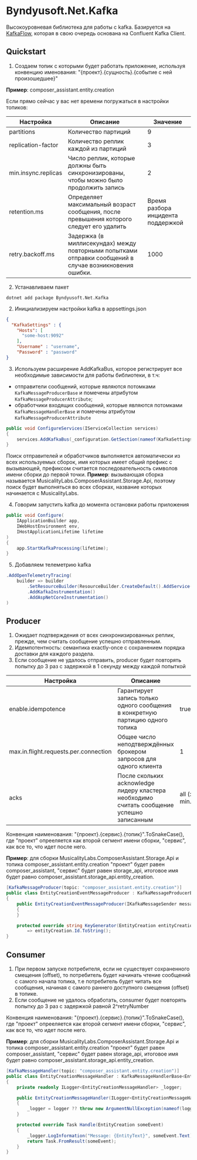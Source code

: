 # Byndyusoft.Net.Kafka

Высокоуровневая библиотека для работы с kafka. 
Базируется на [KafkaFlow](https://github.com/Farfetch/kafkaflow), которая в свою очередь основана на Confluent Kafka Client.

## Quickstart

1. Создаем топик с которыми будет работать приложение, используя конвенцию именования:
"{проект}.{сущность}.{событие с ней произошедшее}"

**Пример**: composer_assistant.entity.creation

Если прямо сейчас у вас нет времени погружаться в настройки топиков:

| Настройка           | Описание                                                                                                | Значение                           |
| ------------------- | ------------------------------------------------------------------------------------------------------- | ---------------------------------- |
| partitions          | Количество партиций                                                                                     | 9                                  |
| replication-factor  | Количество реплик каждой из партиций                                                                    | 3                                  |
| min.insync.replicas | Число реплик, которые должны быть синхронизированы, чтобы можно было продолжить запись                  | 2                                  |
| retention.ms        | Определяет максимальный возраст сообщения, после превышения которого следует его удалить                | Время разбора инцидента поддержкой |
| retry.backoff.ms    | Задержка (в миллисекундах) между повторными попытками отправки сообщений в случае возникновения ошибки. | 1000                               | 


2. Устанавливаем пакет 
```shell
dotnet add package Byndyusoft.Net.Kafka
```

2. Инициализируем настройки kafka в appsettings.json
```json
{
  "KafkaSettings" : {
    "Hosts": [
      "some-host:9092"
    ],
    "Username" : "username",
    "Password" : "password"
}
```

3. Используем расширение AddKafkaBus, которое регистрирует все необходимые зависимости для работы библиотеки, в т.ч:
- отправители сообщений, которые являются потомками `KafkaMessageProducerBase` и помечены атрибутом `KafkaMessageProducerAttribute`;
- обработчики входящих сообщений, которые являются потомками `KafkaMessageHandlerBase` и помечены атрибутом `KafkaMessageProducerAttribute`
```c#
public void ConfigureServices(IServiceCollection services)
{
	services.AddKafkaBus(_configuration.GetSection(nameof(KafkaSettings)).Get<KafkaSettings>());
}
```
Поиск отправителей и обработчиков выполняется автоматически из всех используемых сборок, имя которых имеет общий префикс с вызывающей, префиксом считается последовательность символов имени сборки до первой точки.
**Пример**: вызывающая сборка называется MusicalityLabs.ComposerAssistant.Storage.Api, поэтому поиск будет выполняться во всех сборках, название которых начинается с MusicalityLabs.

4. Говорим запустить kafka до момента остановки работы приложения
```c#
public void Configure(
    IApplicationBuilder app,
    IWebHostEnvironment env,
    IHostApplicationLifetime lifetime
)
{
	app.StartKafkaProcessing(lifetime);
}
```

5. Добавляем телеметрию kafka
```c#
.AddOpenTelemetryTracing(
    builder => builder
        .SetResourceBuilder(ResourceBuilder.CreateDefault().AddService(serviceName))
        .AddKafkaInstrumentation()
        .AddAspNetCoreInstrumentation()
)
```

## Producer

1. Ожидает подтверждения от всех синхронизированных реплик, прежде, чем считать сообщение успешно отправленным. 
2. Идемпотентность: cемантика exactly-once с сохранением порядка доставки для каждого раздела.
3. Если сообщение не удалось отправить, producer будет повторять попытку до 3 раз с задержкой в 1 секунду между каждой попыткой

| Настройка           | Описание           | Значение            		| 
| ------------------- | ------------------ | -----------------------------------| 
| enable.idempotence  | Гарантирует запись только одного сообщения в конкретную партицию одного топика | true |     
| max.in.flight.requests.per.connection | Общее число неподтверждённых брокером запросов для одного клиента | 1 |        
| acks                | После скольких acknowledge лидеру кластера необходимо считать сообщение успешно записанным | all (значение из min.insync.replicas) | 

Конвенция наименования: 
"{проект}.{сервис}.{топик}".ToSnakeCase(), где "проект" опрееляется как второй сегмент имени сборки, "сервис", как все то, что идет после него.

**Пример**: для сборки MusicalityLabs.ComposerAssistant.Storage.Api и топика composer_assistant.entity.creation "проект" будет равен composer_assistant, "сервис" будет равен storage_api, итоговое имя будет равно composer_assistant.storage_api.entity_creation.

```c#
[KafkaMessageProducer(topic: "composer_assistant.entity.creation")]
public class EntityCreationEventMessageProducer : KafkaMessageProducerBase<EntityCreation>
{
    public EntityCreationEventMessageProducer(IKafkaMessageSender messageSender) : base(messageSender)
    {
    }

    protected override string KeyGenerator(EntityCreation entityCreation)
        => entityCreation.Id.ToString();
}
```

## Consumer

1. При первом запуске потребителя, если не существует сохраненного смещения (offset), то потребитель будет начинать чтение сообщений с самого начала топика, т.е потребитель будет читать все сообщения, начиная с самого раннего доступного смещения (offset) в топике. 
2. Если сообщение не удалось обработать, consumer будет повторять попытку до 3 раз с задержкой равной 2^retryNumber

Конвенция наименования: 
"{проект}.{сервис}.{топик}".ToSnakeCase(), где "проект" опрееляется как второй сегмент имени сборки, "сервис", как все то, что идет после него.

**Пример**: для сборки MusicalityLabs.ComposerAssistant.Storage.Api и топика composer_assistant.entity.creation "проект" будет равен composer_assistant, "сервис" будет равен storage_api, итоговое имя будет равно composer_assistant.storage_api.entity_creation.

```c#
[KafkaMessageHandler(topic: "composer_assistant.entity.creation")]
public class EntityCreationMessageHandler : KafkaMessageHandlerBase<EntityCreation>
{
    private readonly ILogger<EntityCreationMessageHandler> _logger;

    public EntityCreationMessageHandler(ILogger<EntityCreationMessageHandler> logger)
    {
        _logger = logger ?? throw new ArgumentNullException(nameof(logger));
    }

    protected override Task Handle(EntityCreation someEvent)
    {
        _logger.LogInformation("Message: {EntityText}", someEvent.Text);
        return Task.FromResult(someEvent);
    }
}
```

